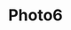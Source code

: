 ---
image: /assets/Images/posts/template2/6.jpg
title: Photo6
link: /assets/Images/posts/template2/6.jpg
number: 6
---